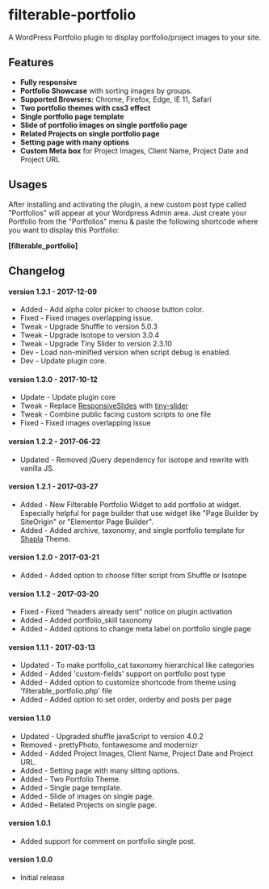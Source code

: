 # filterable-portfolio

A WordPress Portfolio plugin to display portfolio/project images to your site.

## Features

* **Fully responsive**
* **Portfolio Showcase** with sorting images by groups.
* **Supported Browsers:** Chrome, Firefox, Edge, IE 11, Safari
* **Two portfolio themes with css3 effect**
* **Single portfolio page template**
* **Slide of portfolio images on single portfolio page**
* **Related Projects on single portfolio page**
* **Setting page with many options**
* **Custom Meta box** for Project Images, Client Name, Project Date and Project URL

## Usages

After installing and activating the plugin, a new custom post type called "Portfolios" will appear at your Wordpress Admin area. Just create your Portfolio from the "Portfolios" menu & paste the following shortcode where you want to display this Portfolio:

**[filterable_portfolio]**


## Changelog

#### version 1.3.1 - 2017-12-09
* Added 	- Add alpha color picker to choose button color.
* Fixed 	- Fixed images overlapping issue.
* Tweak 	- Upgrade Shuffle to version 5.0.3
* Tweak 	- Upgrade Isotope to version 3.0.4
* Tweak 	- Upgrade Tiny Slider to version 2.3.10
* Dev       - Load non-minified version when script debug is enabled.
* Dev       - Update plugin core.

#### version 1.3.0 - 2017-10-12
* Update 	- Update plugin core
* Tweak 	- Replace [ResponsiveSlides](http://responsiveslides.com/) with [tiny-slider](https://github.com/ganlanyuan/tiny-slider)
* Tweak 	- Combine public facing custom scripts to one file
* Fixed 	- Fixed images overlapping issue

#### version 1.2.2 - 2017-06-22
* Updated - Removed jQuery dependency for isotope and rewrite with vanilla JS.

#### version 1.2.1 - 2017-03-27
* Added 	- New Filterable Portfolio Widget to add portfolio at widget. Especially helpful for page builder that use widget like "Page Builder by SiteOrigin" or "Elementor Page Builder".
* Added 	- Added archive, taxonomy, and single portfolio template for [Shapla](https://wordpress.org/themes/shapla/) Theme.

#### version 1.2.0 - 2017-03-21
* Added 	- Added option to choose filter script from Shuffle or Isotope

#### version 1.1.2 - 2017-03-20
* Fixed 	- Fixed “headers already sent” notice on plugin activation
* Added 	- Added portfolio_skill taxonomy
* Added 	- Added options to change meta label on portfolio single page

#### version 1.1.1 - 2017-03-13
* Updated 	- To make portfolio_cat taxonomy hierarchical like categories
* Added 	- Added 'custom-fields' support on portfolio post type
* Added 	- Added option to customize shortcode from theme using 'filterable_portfolio.php' file
* Added 	- Added option to set order, orderby and posts per page

#### version 1.1.0
* Updated 	- Upgraded shuffle javaScript to version 4.0.2
* Removed 	- prettyPhoto, fontawesome and modernizr
* Added 	- Added Project Images, Client Name, Project Date and Project URL.
* Added 	- Setting page with many sitting options.
* Added 	- Two Portfolio Theme.
* Added 	- Single page template.
* Added 	- Slide of images on single page.
* Added 	- Related Projects on single page.

#### version 1.0.1
* Added support for comment on portfolio single post.

#### version 1.0.0
* Initial release